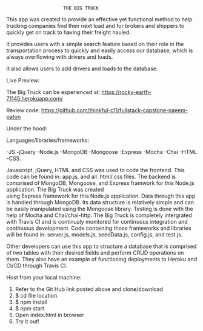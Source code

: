                          THE BIG TRUCK   

This app was created to provide an effective yet functional
method to help trucking companies find their next load and 
for brokers and shippers to quickly get on track to having
their freight hauled.

It provides users with a simple search feature based on their
role in the transportation process to quickly and easily 
access our database, which is always overflowing with drivers
and loads.

It also allows users to add drivers and loads to the database.


Live Preview:

The Big Truck can be experienced at:
https://rocky-earth-71145.herokuapp.com/

Review code:
https://github.com/thinkful-c11/fullstack-capstone-naeem-paton

Under the hood:


Languages/libraries/frameworks:

-JS
-jQuery
-Node.js
-MongoDB
-Mongoose
-Express
-Mocha 
-Chai
-HTML
-CSS.


Javascript, jQuery, HTML and CSS was used to code the frontend. 
This code can be found in: app.js, and all .html/.css files.
The backend is comprised of MongoDB, Mongoose, and Express 
framwork for this Node.js application. The Big Truck was created  
using Express framework for this Node.js application. Data through 
this app is handled through MongoDB. Its data structure is
relatively simple and can be easily manipulated using the Mongoose 
library. Testing is done with the help of Mocha and Chai/chai-http.
The Big Truck is completely intergrated with Travis CI and is 
continualy monitored for continuous integration and continuous
development. Code containing those frameworks and libraries will be found
in: server.js, models.js, seedData.js, config.js, and test.js.

Other developers can use this app to structure a database that
is comprised of two tables with their desired fields and perform
CRUD operations on them. They also have an example of functioning 
deployments to Heroku and CI/CD through Travis CI.


Host from your local machine:

1. Refer to the Git Hub link posted above and clone/download
2. $ cd file location
3. $ npm install
4. $ npm start
5. Open index.html in browser
6. Try it out!


